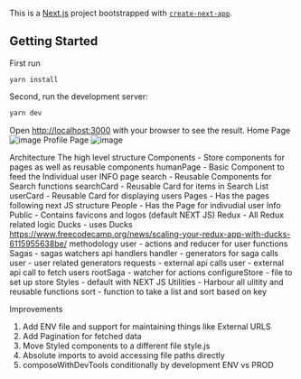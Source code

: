 This is a [Next.js](https://nextjs.org/) project bootstrapped with [`create-next-app`](https://github.com/vercel/next.js/tree/canary/packages/create-next-app).

## Getting Started
First run
```
yarn install
```
Second, run the development server:

```bash
yarn dev
```

Open [http://localhost:3000](http://localhost:3000) with your browser to see the result.
Home Page
![image](https://user-images.githubusercontent.com/10894677/118393362-75c96c00-b647-11eb-8094-881cd437cbd9.png)
Profile Page
![image](https://user-images.githubusercontent.com/10894677/118393389-88dc3c00-b647-11eb-864e-03607bffe423.png)

Architecture 
 The high level structure
    Components - Store components for pages as well as reusable components
      humanPage - Basic Component to feed the Individual user INFO page
      search - Reusable Components for Search functions
        searchCard - Reusable Card for items in Search List
      userCard - Reusable Card for displaying users
    Pages - Has the pages following next JS structure
      People - Has the Page for indivudial user Info
    Public - Contains favicons and logos (default NEXT JS)
    Redux - All Redux related logic
      Ducks - uses Ducks https://www.freecodecamp.org/news/scaling-your-redux-app-with-ducks-6115955638be/ methodology
        user - actions and reducer for user functions
      Sagas - sagas watchers api handlers
        handler - generators for saga calls
          user  - user related generators
        requests - external api calls
          user - external api call to fetch users
        rootSaga - watcher for actions
      configureStore - file to set up store
    Styles - default with NEXT JS
    Utilities - Harbour all ulitity and reusable functions
      sort - function to take a list and sort based on key
       

Improvements

1) Add ENV file and support for maintaining things like External URLS
2) Add Pagination for fetched data
3) Move Styled components to a different file style.js
4) Absolute imports to avoid accessing file paths directly
5) composeWithDevTools conditionally by development ENV vs PROD
